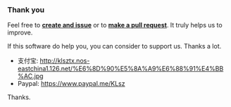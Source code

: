 ### Thank you
Feel free to **[create and issue](https://github.com/KuangLei/Base32GUI/issues)** or to **[make a pull request](https://github.com/KuangLei/Base32GUI/pulls)**. It truly helps us to improve.  

If this software do help you, you can consider to support us. Thanks a lot.  
* 支付宝: http://klsztx.nos-eastchina1.126.net/%E6%8D%90%E5%8A%A9%E6%88%91%E4%BB%AC.jpg
* Paypal: https://www.paypal.me/KLsz

Thanks.  
